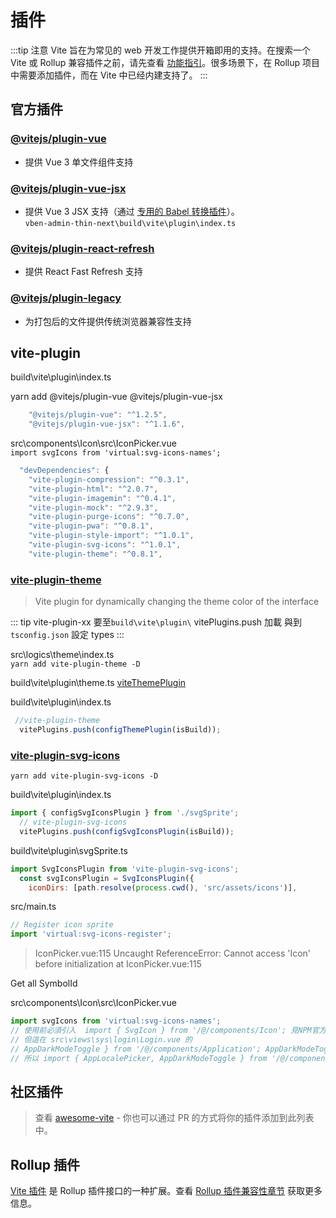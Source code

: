 # 插件

:::tip 注意
Vite 旨在为常见的 web 开发工作提供开箱即用的支持。在搜索一个 Vite 或 Rollup 兼容插件之前，请先查看 [功能指引](https://cn.vitejs.dev/guide/features.html)。很多场景下，在 Rollup 项目中需要添加插件，而在 Vite 中已经内建支持了。
:::

## 官方插件

### [@vitejs/plugin-vue](https://github.com/vitejs/vite/tree/main/packages/plugin-vue)

- 提供 Vue 3 单文件组件支持

### [@vitejs/plugin-vue-jsx](https://github.com/vitejs/vite/tree/main/packages/plugin-vue-jsx) 

- 提供 Vue 3 JSX 支持（通过 [专用的 Babel 转换插件](https://github.com/vuejs/jsx-next)）。  
`vben-admin-thin-next\build\vite\plugin\index.ts`

### [@vitejs/plugin-react-refresh](https://github.com/vitejs/vite/tree/main/packages/plugin-react-refresh) 

- 提供 React Fast Refresh 支持

### [@vitejs/plugin-legacy](https://github.com/vitejs/vite/tree/main/packages/plugin-legacy) 

- 为打包后的文件提供传统浏览器兼容性支持

## vite-plugin

build\vite\plugin\index.ts

yarn add @vitejs/plugin-vue @vitejs/plugin-vue-jsx

```js
    "@vitejs/plugin-vue": "^1.2.5",
    "@vitejs/plugin-vue-jsx": "^1.1.6",
```


src\components\Icon\src\IconPicker.vue  
`import svgIcons from 'virtual:svg-icons-names';`

```js
  "devDependencies": {
    "vite-plugin-compression": "^0.3.1",
    "vite-plugin-html": "^2.0.7",
    "vite-plugin-imagemin": "^0.4.1",
    "vite-plugin-mock": "^2.9.3",
    "vite-plugin-purge-icons": "^0.7.0",
    "vite-plugin-pwa": "^0.8.1",
    "vite-plugin-style-import": "^1.0.1",
    "vite-plugin-svg-icons": "^1.0.1",
    "vite-plugin-theme": "^0.8.1",
```

### [vite-plugin-theme](https://www.npmjs.com/package/vite-plugin-theme)
> Vite plugin for dynamically changing the theme color of the interface

::: tip
vite-plugin-xx 要至`build\vite\plugin\` vitePlugins.push 加載
與到 `tsconfig.json` 設定 types
:::

src\logics\theme\index.ts  
`yarn add vite-plugin-theme -D`  

build\vite\plugin\theme.ts [viteThemePlugin](https://www.npmjs.com/package/vite-plugin-theme)

build\vite\plugin\index.ts

```js
 //vite-plugin-theme
  vitePlugins.push(configThemePlugin(isBuild));
```

### [vite-plugin-svg-icons](https://www.npmjs.com/package/vite-plugin-svg-icons)

`yarn add vite-plugin-svg-icons -D`  

build\vite\plugin\index.ts

```js
import { configSvgIconsPlugin } from './svgSprite';
  // vite-plugin-svg-icons
  vitePlugins.push(configSvgIconsPlugin(isBuild));
```

build\vite\plugin\svgSprite.ts

```js
import SvgIconsPlugin from 'vite-plugin-svg-icons';
  const svgIconsPlugin = SvgIconsPlugin({
    iconDirs: [path.resolve(process.cwd(), 'src/assets/icons')],
```

src/main.ts

```js
// Register icon sprite
import 'virtual:svg-icons-register';
```


> IconPicker.vue:115 Uncaught ReferenceError: Cannot access 'Icon' before initialization at IconPicker.vue:115

Get all SymbolId  

src\components\Icon\src\IconPicker.vue

```js
import svgIcons from 'virtual:svg-icons-names';
// 使用前必須引入  import { SvgIcon } from '/@/components/Icon'; 見NPM官方文檔
// 但這在 src\views\sys\login\Login.vue 的 
// AppDarkModeToggle } from '/@/components/Application'; AppDarkModeToggle 之中
// 所以 import { AppLocalePicker, AppDarkModeToggle } from '/@/components/Application'; 要一併使用
```

## 社区插件

> 查看 [awesome-vite](https://github.com/vitejs/awesome-vite#plugins) - 你也可以通过 PR 的方式将你的插件添加到此列表中。

## Rollup 插件

[Vite 插件](https://cn.vitejs.dev/guide/api-plugin.html) 是 Rollup 插件接口的一种扩展。查看 [Rollup 插件兼容性章节](https://cn.vitejs.dev/guide/api-plugin.html#rollup-plugin-compatibility) 获取更多信息。
